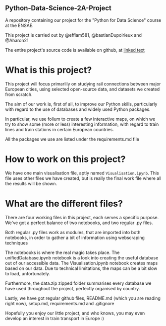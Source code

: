## Python-Data-Science-2A-Project
A repository containing our project for the "Python for Data Science" course at the ENSAE.


This project is carried out by @efflam581, @bastianDupoirieux and @Aharon21

The entire project's source code is available on github, at [linked text](https://github.com/bastianDupoirieux/Python-Data-Science-2A-Project)

# What is this project?

This project will focus primarlily on studying rail connections between major European cities, using selected open-source data, and datasets we created from scratch.

The aim of our work is, first of all, to improve our Python skills, particularly with regard to the use of databases and widely used Python packages.

In particular, we use folium to create a few interactive maps, on which we try to show some (more or less) interesting information, with regard to train lines and train stations in certain European countries.

All the packages we use are listed under the requirements.md file

# How to work on this project?

We have one main visualisation file, aptly named `Visualisation.ipynb`. This file uses other files we have created, but is really the final work file where all the results will be shown.

# What are the different files?

There are four working files in this project, each serves a specific purpose.
We've got a perfect balance of two notebooks, and two regular .py files.

Both regular .py files work as modules, that are imported into both notebooks, in order to gather a bit of information using webscraping techniques

The notebooks is where the real magic takes place. The unifiedDatabase.ipynb notebook is a look into creating the useful database out of our accessible data.
The Visualisation.ipynb notebook creates maps based on our data. Due to technical limitations, the maps can be a bit slow to load, unfortunately. 

Furthermore, the data.zip zipped folder summarises every database we have used throughout the project, perfectly organised by country.

Lastly, we have got regular github files, README.md (which you are reading right now), setup.md, requirements.md and .gitignore

Hopefully you enjoy our little project, and who knows, you may even develop an interest in train transport in Europe :)

